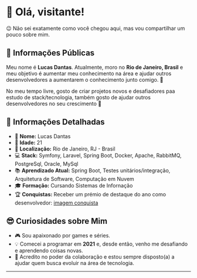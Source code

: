 # 👋 Olá, visitante!

😉 Não sei exatamente como você chegou aqui, mas vou compartilhar um pouco sobre mim. 

## 🌟 Informações Públicas

Meu nome é **Lucas Dantas**. Atualmente, moro no **Rio de Janeiro, Brasil** e meu objetivo é aumentar meu conhecimento na área e ajudar outros desenvolvedores a aumentarem o conhecimento junto comigo. 🚀

No meu tempo livre, gosto de criar projetos novos e desafiadores paa estudo de stack/tecnologia, também gosto de ajudar outros desenvolvedores no seu crescimento 🤝

## 📝 Informações Detalhadas

<!-- Coloque suas informações pessoais que você deseja compartilhar -->

- 👤 **Nome:** Lucas Dantas   
- 🎂 **Idade:** 21   
- 📍 **Localização:** Rio de Janeiro, RJ - Brasil   
- 💻 **Stack:** Symfony, Laravel, Spring Boot, Docker, Apache, RabbitMQ, PostgreSql, Oracle, MySql   
- 📚 **Aprendizado Atual:** Spring Boot, Testes unitários/integração, Arquitetura de Software, Computação em Nuvem   
- 🎓 **Formação:** Cursando Sistemas de Infornação   
- 🏆 **Conquistas:** Receber um prémio de destaque do ano como desenvolvedor: [imagem conquista](https://github.com/user-attachments/assets/05b4adce-4059-45b3-bc41-8a8916be7f5c)


   

## 😎 Curiosidades sobre Mim

<!-- Coloque alguma curiosidade pra mostrar que você não é só código -->

- 🎮 Sou apaixonado por games e séries. 
- 💡 Comecei a programar em **2021** e, desde então, venho me desafiando e aprendendo coisas novas.   
- 🤗 Acredito no poder da colaboração e estou sempre disposto(a) a ajudar quem busca evoluir na área de tecnologia.      

---
